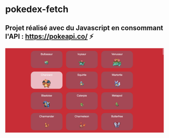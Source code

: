 # pokedex-fetch
## Projet réalisé avec du Javascript en consommant l'API : https://pokeapi.co/ ⚡️

![PokedexDesktop](https://github.com/naodevtech/pokedex-fetch/blob/master/assets/github/Capture%20d%E2%80%99%C3%A9cran%202020-04-29%20%C3%A0%2020.01.00.png
)
